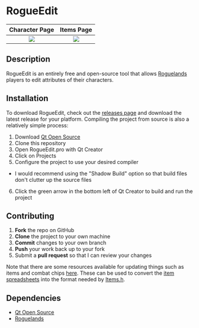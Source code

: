 # RogueEdit
| Character Page | Items Page |
|:-------------------------:|:-------------------------:|
| ![](https://github.com/Murfalo/RogueEdit/blob/master/screenshots/Character.png?raw=true) | ![](https://github.com/Murfalo/RogueEdit/blob/master/screenshots/Items.png?raw=true) | 

## Description
RogueEdit is an entirely free and open-source tool that allows [Roguelands][Steam] players to edit attributes of their characters.

## Installation
To download RogueEdit, check out the [releases page][releases] and download the latest release for your platform.  Compiling the project from source is also a relatively simple process:

1. Download [Qt Open Source][Qt]
2. Clone this repository
3. Open RogueEdit.pro with Qt Creator
4. Click on Projects
5. Configure the project to use your desired compiler
  * I would recommend using the "Shadow Build" option so that build files don't clutter up the source files
6. Click the green arrow in the bottom left of Qt Creator to build and run the project

## Contributing
1. **Fork** the repo on GitHub
2. **Clone** the project to your own machine
3. **Commit** changes to your own branch
4. **Push** your work back up to your fork
5. Submit a **pull request** so that I can review your changes

Note that there are some resources available for updating things such as items and combat chips [here][utilities].  These can be used to convert the [item spreadsheets][items] into the format needed by [Items.h][items.h].

## Dependencies
* [Qt Open Source][Qt]
* [Roguelands][Steam]

[Steam]: http://store.steampowered.com/app/364420/
[releases]: https://github.com/Murfalo/RogueEdit/releases
[Qt]: https://www.qt.io/download-open-source/
[utilities]: https://github.com/Murfalo/RogueEdit/tree/master/src/resources/utilities
[items]: https://github.com/Murfalo/RogueEdit/tree/master/src/resources/items
[items.h]: https://github.com/Murfalo/RogueEdit/blob/master/src/headers/items.h
